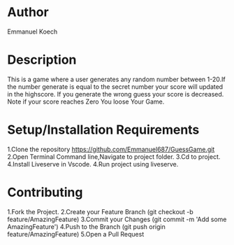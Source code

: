 # Author
Emmanuel Koech

# Description
This is a game where a user generates any random number between 1-20.If the number generate is equal to the secret number your score will updated in the highscore.
If you generate the wrong guess your score is decreased.
Note if your score reaches Zero You loose Your Game.

# Setup/Installation Requirements
1.Clone the repository https://github.com/Emmanuel687/GuessGame.git 
2.Open Terminal Command line,Navigate to project folder. 
3.Cd to project. 
4.Install Liveserve in Vscode.
4.Run project using liveserve.

# Contributing
1.Fork the Project. 
2.Create your Feature Branch (git checkout -b feature/AmazingFeature) 
3.Commit your Changes (git commit -m 'Add some AmazingFeature') 
4.Push to the Branch (git push origin feature/AmazingFeature) 
5.Open a Pull Request

